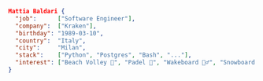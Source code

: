 ```json
Mattia Baldari {
  "job":      ["Software Engineer"],
  "company":  ["Kraken"],
  "birthday": "1989-03-10",
  "country":  "Italy",
  "city":     "Milan",
  "stack":    ["Python", "Postgres", "Bash", "..."],
  "interest": ["Beach Volley 🏐", "Padel 🎾", "Wakeboard 🏄‍♂️", "Snowboard 🏂", "..."],
}
```

<!--
**mattiabaldari/mattiabaldari** is a ✨ _special_ ✨ repository because its `README.md` (this file) appears on your GitHub profile.

Here are some ideas to get you started:

- 🔭 I’m currently working on ...
- 🌱 I’m currently learning ...
- 👯 I’m looking to collaborate on ...
- 🤔 I’m looking for help with ...
- 💬 Ask me about ...
- 📫 How to reach me: ...
- 😄 Pronouns: ...
- ⚡ Fun fact: ...
-->
